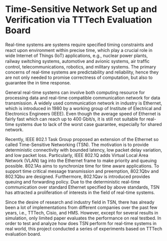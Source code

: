 # Time-Sensitive Network Set up and Verification via TTTech Evaluation Board


Real-time systems are systems require speciﬁed timing constraints and react upon environment within precise time, which play a crucial role in wide  Internet of Things (IoT) applications, e.g., nuclear power plants, railway switching systems, automotive and avionic systems, air trafﬁc control, telecommunications, robotics, and military systems. The primary concerns of real-time systems are predictability and reliability, hence they are not only needed to promise correctness of computation, but also to guarantee the in time response. 

General real-time systems can involve both computing resource for processing data and real-time compatible communication network for data transmission. A widely used communication network in industry is Ethernet, which is introduced in 1980 by a working group of Institute of Electrical and Electronics Engineers (IEEE). Even though the average speed of Ethernet is fairly fast which can reach up to 400 Gbit/s, it is still not suitable for real-time systems due to lack of the worst case guarantee, especially for shared network.

Recently, IEEE 802.1 Task Group proposed an extension of the Ethernet so called Time-Sensitive Networking (TSN). The motivation is to provide deterministic connectivity with bounded latency, low packet delay variation, and low packet loss. Particularly, IEEE 802.1Q adds Virtual Local Area Network (VLAN) tag into the Ethernet frame to make priority and queuing possible. 802.1As aims to synchronize time for time aware applications. To support time critical message transmission and preemption, 802.1Qbv and 802.1Qbu are designed. Furthermore, 802.1Qav is introduced provides queuing and forwarding policy. Due to the deterministic real-time communication over standard Ethernet specified by above standards, TSN has attracted a proliferation of interests in the field of real-time systems.

Since the desire of research and industry field in TSN, there has already been a lot of implementations from different companies over the past few years, i.e., TTTech, Cisio, and HMS. However, except for several results in simulation, only limited paper evaluates the performance on real testbed. In order to test and analyze how does TSN perform for real-time systems in real world, this project conducted a series of experiments based on TTTech evaluation board.
